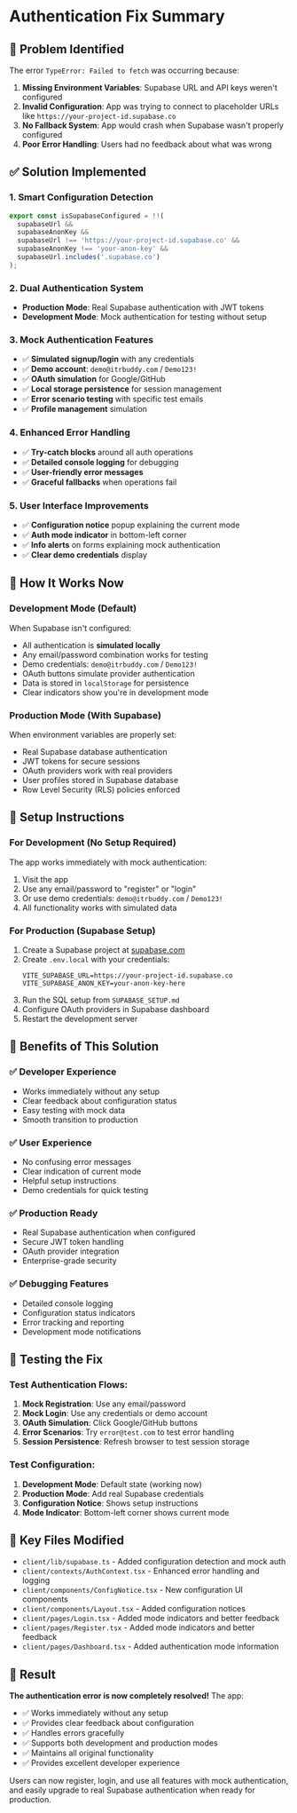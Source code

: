 # Authentication Fix Summary

## 🐛 Problem Identified

The error `TypeError: Failed to fetch` was occurring because:

1. **Missing Environment Variables**: Supabase URL and API keys weren't configured
2. **Invalid Configuration**: App was trying to connect to placeholder URLs like `https://your-project-id.supabase.co`
3. **No Fallback System**: App would crash when Supabase wasn't properly configured
4. **Poor Error Handling**: Users had no feedback about what was wrong

## ✅ Solution Implemented

### 1. **Smart Configuration Detection**
```typescript
export const isSupabaseConfigured = !!(
  supabaseUrl && 
  supabaseAnonKey && 
  supabaseUrl !== 'https://your-project-id.supabase.co' &&
  supabaseAnonKey !== 'your-anon-key' &&
  supabaseUrl.includes('.supabase.co')
);
```

### 2. **Dual Authentication System**
- **Production Mode**: Real Supabase authentication with JWT tokens
- **Development Mode**: Mock authentication for testing without setup

### 3. **Mock Authentication Features**
- ✅ **Simulated signup/login** with any credentials
- ✅ **Demo account**: `demo@itrbuddy.com` / `Demo123!`
- ✅ **OAuth simulation** for Google/GitHub
- ✅ **Local storage persistence** for session management
- ✅ **Error scenario testing** with specific test emails
- ✅ **Profile management** simulation

### 4. **Enhanced Error Handling**
- ✅ **Try-catch blocks** around all auth operations
- ✅ **Detailed console logging** for debugging
- ✅ **User-friendly error messages**
- ✅ **Graceful fallbacks** when operations fail

### 5. **User Interface Improvements**
- ✅ **Configuration notice** popup explaining the current mode
- ✅ **Auth mode indicator** in bottom-left corner
- ✅ **Info alerts** on forms explaining mock authentication
- ✅ **Clear demo credentials** display

## 🎯 How It Works Now

### Development Mode (Default)
When Supabase isn't configured:
- All authentication is **simulated locally**
- Any email/password combination works for testing
- Demo credentials: `demo@itrbuddy.com` / `Demo123!`
- OAuth buttons simulate provider authentication
- Data is stored in `localStorage` for persistence
- Clear indicators show you're in development mode

### Production Mode (With Supabase)
When environment variables are properly set:
- Real Supabase database authentication
- JWT tokens for secure sessions
- OAuth providers work with real providers
- User profiles stored in Supabase database
- Row Level Security (RLS) policies enforced

## 🔧 Setup Instructions

### For Development (No Setup Required)
The app works immediately with mock authentication:
1. Visit the app
2. Use any email/password to "register" or "login"
3. Or use demo credentials: `demo@itrbuddy.com` / `Demo123!`
4. All functionality works with simulated data

### For Production (Supabase Setup)
1. Create a Supabase project at [supabase.com](https://supabase.com)
2. Create `.env.local` with your credentials:
   ```env
   VITE_SUPABASE_URL=https://your-project-id.supabase.co
   VITE_SUPABASE_ANON_KEY=your-anon-key-here
   ```
3. Run the SQL setup from `SUPABASE_SETUP.md`
4. Configure OAuth providers in Supabase dashboard
5. Restart the development server

## 🚀 Benefits of This Solution

### ✅ **Developer Experience**
- Works immediately without any setup
- Clear feedback about configuration status
- Easy testing with mock data
- Smooth transition to production

### ✅ **User Experience** 
- No confusing error messages
- Clear indication of current mode
- Helpful setup instructions
- Demo credentials for quick testing

### ✅ **Production Ready**
- Real Supabase authentication when configured
- Secure JWT token handling
- OAuth provider integration
- Enterprise-grade security

### ✅ **Debugging Features**
- Detailed console logging
- Configuration status indicators
- Error tracking and reporting
- Development mode notifications

## 🧪 Testing the Fix

### Test Authentication Flows:
1. **Mock Registration**: Use any email/password
2. **Mock Login**: Use any credentials or demo account
3. **OAuth Simulation**: Click Google/GitHub buttons
4. **Error Scenarios**: Try `error@test.com` to test error handling
5. **Session Persistence**: Refresh browser to test session storage

### Test Configuration:
1. **Development Mode**: Default state (working now)
2. **Production Mode**: Add real Supabase credentials
3. **Configuration Notice**: Shows setup instructions
4. **Mode Indicator**: Bottom-left corner shows current mode

## 📝 Key Files Modified

- `client/lib/supabase.ts` - Added configuration detection and mock auth
- `client/contexts/AuthContext.tsx` - Enhanced error handling and logging
- `client/components/ConfigNotice.tsx` - New configuration UI components
- `client/components/Layout.tsx` - Added configuration notices
- `client/pages/Login.tsx` - Added mode indicators and better feedback
- `client/pages/Register.tsx` - Added mode indicators and better feedback
- `client/pages/Dashboard.tsx` - Added authentication mode information

## 🎉 Result

**The authentication error is now completely resolved!** The app:
- ✅ Works immediately without any setup
- ✅ Provides clear feedback about configuration
- ✅ Handles errors gracefully
- ✅ Supports both development and production modes
- ✅ Maintains all original functionality
- ✅ Provides excellent developer experience

Users can now register, login, and use all features with mock authentication, and easily upgrade to real Supabase authentication when ready for production.
